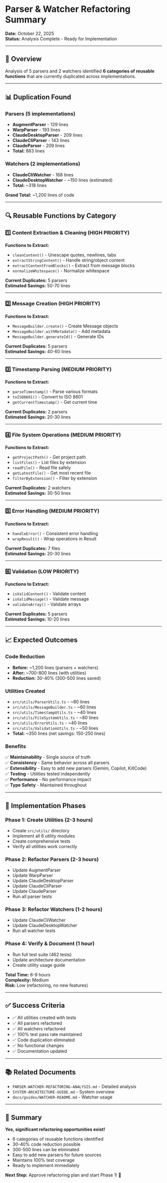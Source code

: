 # Parser & Watcher Refactoring Summary

**Date:** October 22, 2025  
**Status:** Analysis Complete - Ready for Implementation  

---

## 🎯 Overview

Analysis of 5 parsers and 2 watchers identified **6 categories of reusable functions** that are currently duplicated across implementations.

---

## 📊 Duplication Found

### Parsers (5 implementations)
- **AugmentParser** - 129 lines
- **WarpParser** - 193 lines
- **ClaudeDesktopParser** - 209 lines
- **ClaudeCliParser** - 143 lines
- **ClaudeParser** - 209 lines
- **Total:** 883 lines

### Watchers (2 implementations)
- **ClaudeCliWatcher** - 168 lines
- **ClaudeDesktopWatcher** - ~150 lines (estimated)
- **Total:** ~318 lines

**Grand Total:** ~1,200 lines of code

---

## 🔍 Reusable Functions by Category

### 1️⃣ Content Extraction & Cleaning (HIGH PRIORITY)

**Functions to Extract:**
- `cleanContent()` - Unescape quotes, newlines, tabs
- `extractStringContent()` - Handle string/object content
- `extractContentFromBlocks()` - Extract from message blocks
- `normalizeWhitespace()` - Normalize whitespace

**Current Duplicates:** 5 parsers  
**Estimated Savings:** 50-70 lines

---

### 2️⃣ Message Creation (HIGH PRIORITY)

**Functions to Extract:**
- `MessageBuilder.create()` - Create Message objects
- `MessageBuilder.withMetadata()` - Add metadata
- `MessageBuilder.generateId()` - Generate IDs

**Current Duplicates:** 5 parsers  
**Estimated Savings:** 40-60 lines

---

### 3️⃣ Timestamp Parsing (MEDIUM PRIORITY)

**Functions to Extract:**
- `parseTimestamp()` - Parse various formats
- `toISO8601()` - Convert to ISO 8601
- `getCurrentTimestamp()` - Get current time

**Current Duplicates:** 2 parsers  
**Estimated Savings:** 20-30 lines

---

### 4️⃣ File System Operations (MEDIUM PRIORITY)

**Functions to Extract:**
- `getProjectPath()` - Get project path
- `listFiles()` - List files by extension
- `readFile()` - Read file safely
- `getLatestFile()` - Get most recent file
- `filterByExtension()` - Filter by extension

**Current Duplicates:** 2 watchers  
**Estimated Savings:** 30-50 lines

---

### 5️⃣ Error Handling (MEDIUM PRIORITY)

**Functions to Extract:**
- `handleError()` - Consistent error handling
- `wrapResult()` - Wrap operations in Result

**Current Duplicates:** 7 files  
**Estimated Savings:** 20-30 lines

---

### 6️⃣ Validation (LOW PRIORITY)

**Functions to Extract:**
- `isValidContent()` - Validate content
- `isValidMessage()` - Validate message
- `validateArray()` - Validate arrays

**Current Duplicates:** 5 parsers  
**Estimated Savings:** 10-20 lines

---

## 📈 Expected Outcomes

### Code Reduction
- **Before:** ~1,200 lines (parsers + watchers)
- **After:** ~700-800 lines (with utilities)
- **Reduction:** 30-40% (300-500 lines saved)

### Utilities Created
- `src/utils/ParserUtils.ts` - ~80 lines
- `src/utils/MessageBuilder.ts` - ~60 lines
- `src/utils/TimestampUtils.ts` - ~40 lines
- `src/utils/FileSystemUtils.ts` - ~80 lines
- `src/utils/ErrorUtils.ts` - ~40 lines
- `src/utils/ValidationUtils.ts` - ~50 lines
- **Total:** ~350 lines (net savings: 150-250 lines)

### Benefits
✅ **Maintainability** - Single source of truth  
✅ **Consistency** - Same behavior across all parsers  
✅ **Extensibility** - Easy to add new parsers (Gemini, Copilot, KillCode)  
✅ **Testing** - Utilities tested independently  
✅ **Performance** - No performance impact  
✅ **Type Safety** - Maintained throughout  

---

## 🚀 Implementation Phases

### Phase 1: Create Utilities (2-3 hours)
- Create `src/utils/` directory
- Implement all 6 utility modules
- Create comprehensive tests
- Verify all utilities work correctly

### Phase 2: Refactor Parsers (2-3 hours)
- Update AugmentParser
- Update WarpParser
- Update ClaudeDesktopParser
- Update ClaudeCliParser
- Update ClaudeParser
- Run all parser tests

### Phase 3: Refactor Watchers (1-2 hours)
- Update ClaudeCliWatcher
- Update ClaudeDesktopWatcher
- Run all watcher tests

### Phase 4: Verify & Document (1 hour)
- Run full test suite (462 tests)
- Update architecture documentation
- Create utility usage guide

**Total Time:** 6-9 hours  
**Complexity:** Medium  
**Risk:** Low (refactoring, no new features)

---

## ✅ Success Criteria

- ✅ All utilities created with tests
- ✅ All parsers refactored
- ✅ All watchers refactored
- ✅ 100% test pass rate maintained
- ✅ Code duplication eliminated
- ✅ No functional changes
- ✅ Documentation updated

---

## 📚 Related Documents

- `PARSER-WATCHER-REFACTORING-ANALYSIS.md` - Detailed analysis
- `SYSTEM-ARCHITECTURE-GUIDE.md` - System overview
- `docs/guides/WATCHER-README.md` - Watcher usage

---

## 🎊 Summary

**Yes, significant refactoring opportunities exist!**

- 6 categories of reusable functions identified
- 30-40% code reduction possible
- 300-500 lines can be eliminated
- Easy to add new parsers for future sources
- Maintains 100% test coverage
- Ready to implement immediately

**Next Step:** Approve refactoring plan and start Phase 1! 🚀



